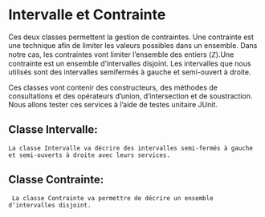 # Intervalle et Contrainte
<p> Ces deux classes permettent la gestion de contraintes. Une contrainte est une technique afin de limiter les valeurs possibles
dans un ensemble. Dans notre cas, les contraintes vont limiter l’ensemble des entiers (ℤ).Une contrainte est un ensemble d’intervalles disjoint. Les intervalles que nous utilisés sont des intervalles semifermés à gauche et semi-ouvert à droite.</p>

<p>Ces classes vont contenir des constructeurs, des méthodes de consultations et des opérateurs d’union,
d’intersection et de soustraction. Nous allons tester ces services à l’aide de testes unitaire JUnit.</p> 

## **Classe Intervalle:**
    La classe Intervalle va décrire des intervalles semi-fermés à gauche et semi-ouverts à droite avec leurs services.

## **Classe Contrainte:**
     La classe Contrainte va permettre de décrire un ensemble d’intervalles disjoint.
     
     
